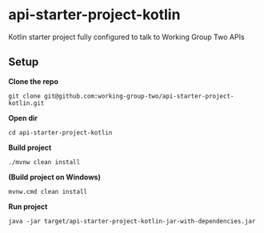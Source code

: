 # api-starter-project-kotlin

Kotlin starter project fully configured to talk to Working Group Two APIs

## Setup

**Clone the repo**

```
git clone git@github.com:working-group-two/api-starter-project-kotlin.git
```

**Open dir**
```
cd api-starter-project-kotlin
```

**Build project**
```
./mvnw clean install
```

**(Build project on Windows)**
```
mvnw.cmd clean install
```

**Run project**
```
java -jar target/api-starter-project-kotlin-jar-with-dependencies.jar
```
